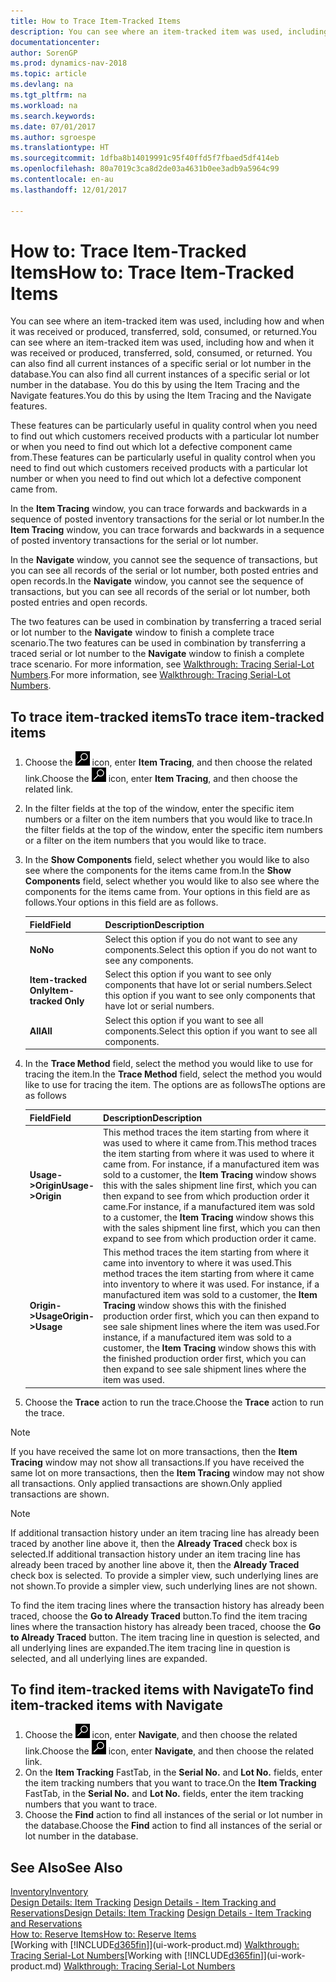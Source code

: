 ```yaml
---
title: How to Trace Item-Tracked Items
description: You can see where an item-tracked item was used, including how and when it was received or produced, transferred, sold, consumed, or returned. You can also find all current instances of a specific serial or lot number in the database. You do this by using the Item Tracing and the Navigate features.
documentationcenter: 
author: SorenGP
ms.prod: dynamics-nav-2018
ms.topic: article
ms.devlang: na
ms.tgt_pltfrm: na
ms.workload: na
ms.search.keywords: 
ms.date: 07/01/2017
ms.author: sgroespe
ms.translationtype: HT
ms.sourcegitcommit: 1dfba8b14019991c95f40ffd5f7fbaed5df414eb
ms.openlocfilehash: 80a7019c3ca8d2de03a4631b0ee3adb9a5964c99
ms.contentlocale: en-au
ms.lasthandoff: 12/01/2017

---
```

# <a name="how-to-trace-item-tracked-items"></a><span data-ttu-id="3cc61-105">How to: Trace Item-Tracked Items</span><span class="sxs-lookup"><span data-stu-id="3cc61-105">How to: Trace Item-Tracked Items</span></span>
<span data-ttu-id="3cc61-106">You can see where an item-tracked item was used, including how and when it was received or produced, transferred, sold, consumed, or returned.</span><span class="sxs-lookup"><span data-stu-id="3cc61-106">You can see where an item-tracked item was used, including how and when it was received or produced, transferred, sold, consumed, or returned.</span></span> <span data-ttu-id="3cc61-107">You can also find all current instances of a specific serial or lot number in the database.</span><span class="sxs-lookup"><span data-stu-id="3cc61-107">You can also find all current instances of a specific serial or lot number in the database.</span></span> <span data-ttu-id="3cc61-108">You do this by using the Item Tracing and the Navigate features.</span><span class="sxs-lookup"><span data-stu-id="3cc61-108">You do this by using the Item Tracing and the Navigate features.</span></span>  

 <span data-ttu-id="3cc61-109">These features can be particularly useful in quality control when you need to find out which customers received products with a particular lot number or when you need to find out which lot a defective component came from.</span><span class="sxs-lookup"><span data-stu-id="3cc61-109">These features can be particularly useful in quality control when you need to find out which customers received products with a particular lot number or when you need to find out which lot a defective component came from.</span></span>  

 <span data-ttu-id="3cc61-110">In the **Item Tracing** window, you can trace forwards and backwards in a sequence of posted inventory transactions for the serial or lot number.</span><span class="sxs-lookup"><span data-stu-id="3cc61-110">In the **Item Tracing** window, you can trace forwards and backwards in a sequence of posted inventory transactions for the serial or lot number.</span></span>  

 <span data-ttu-id="3cc61-111">In the **Navigate** window, you cannot see the sequence of transactions, but you can see all records of the serial or lot number, both posted entries and open records.</span><span class="sxs-lookup"><span data-stu-id="3cc61-111">In the **Navigate** window, you cannot see the sequence of transactions, but you can see all records of the serial or lot number, both posted entries and open records.</span></span>  

 <span data-ttu-id="3cc61-112">The two features can be used in combination by transferring a traced serial or lot number to the **Navigate** window to finish a complete trace scenario.</span><span class="sxs-lookup"><span data-stu-id="3cc61-112">The two features can be used in combination by transferring a traced serial or lot number to the **Navigate** window to finish a complete trace scenario.</span></span> <span data-ttu-id="3cc61-113">For more information, see [Walkthrough: Tracing Serial-Lot Numbers](walkthrough-tracing-serial-lot-numbers.md).</span><span class="sxs-lookup"><span data-stu-id="3cc61-113">For more information, see [Walkthrough: Tracing Serial-Lot Numbers](walkthrough-tracing-serial-lot-numbers.md).</span></span>  

## <a name="to-trace-item-tracked-items"></a><span data-ttu-id="3cc61-114">To trace item-tracked items</span><span class="sxs-lookup"><span data-stu-id="3cc61-114">To trace item-tracked items</span></span>  

1.  <span data-ttu-id="3cc61-115">Choose the ![Search for Page or Report](media/ui-search/search_small.png "Search for Page or Report icon") icon, enter **Item Tracing**, and then choose the related link.</span><span class="sxs-lookup"><span data-stu-id="3cc61-115">Choose the ![Search for Page or Report](media/ui-search/search_small.png "Search for Page or Report icon") icon, enter **Item Tracing**, and then choose the related link.</span></span>  
2.  <span data-ttu-id="3cc61-116">In the filter fields at the top of the window, enter the specific item numbers or a filter on the item numbers that you would like to trace.</span><span class="sxs-lookup"><span data-stu-id="3cc61-116">In the filter fields at the top of the window, enter the specific item numbers or a filter on the item numbers that you would like to trace.</span></span>  
3.  <span data-ttu-id="3cc61-117">In the **Show Components** field, select whether you would like to also see where the components for the items came from.</span><span class="sxs-lookup"><span data-stu-id="3cc61-117">In the **Show Components** field, select whether you would like to also see where the components for the items came from.</span></span> <span data-ttu-id="3cc61-118">Your options in this field are as follows.</span><span class="sxs-lookup"><span data-stu-id="3cc61-118">Your options in this field are as follows.</span></span>  

    |<span data-ttu-id="3cc61-119">Field</span><span class="sxs-lookup"><span data-stu-id="3cc61-119">Field</span></span>|<span data-ttu-id="3cc61-120">Description</span><span class="sxs-lookup"><span data-stu-id="3cc61-120">Description</span></span>|  
    |----------------------------------|---------------------------------------|  
    |<span data-ttu-id="3cc61-121">**No**</span><span class="sxs-lookup"><span data-stu-id="3cc61-121">**No**</span></span>|<span data-ttu-id="3cc61-122">Select this option if you do not want to see any components.</span><span class="sxs-lookup"><span data-stu-id="3cc61-122">Select this option if you do not want to see any components.</span></span>|  
    |<span data-ttu-id="3cc61-123">**Item-tracked Only**</span><span class="sxs-lookup"><span data-stu-id="3cc61-123">**Item-tracked Only**</span></span>|<span data-ttu-id="3cc61-124">Select this option if you want to see only components that have lot or serial numbers.</span><span class="sxs-lookup"><span data-stu-id="3cc61-124">Select this option if you want to see only components that have lot or serial numbers.</span></span>|  
    |<span data-ttu-id="3cc61-125">**All**</span><span class="sxs-lookup"><span data-stu-id="3cc61-125">**All**</span></span>|<span data-ttu-id="3cc61-126">Select this option if you want to see all components.</span><span class="sxs-lookup"><span data-stu-id="3cc61-126">Select this option if you want to see all components.</span></span>|  

4.  <span data-ttu-id="3cc61-127">In the **Trace Method** field, select the method you would like to use for tracing the item.</span><span class="sxs-lookup"><span data-stu-id="3cc61-127">In the **Trace Method** field, select the method you would like to use for tracing the item.</span></span> <span data-ttu-id="3cc61-128">The options are as follows</span><span class="sxs-lookup"><span data-stu-id="3cc61-128">The options are as follows</span></span>  

    |<span data-ttu-id="3cc61-129">Field</span><span class="sxs-lookup"><span data-stu-id="3cc61-129">Field</span></span>|<span data-ttu-id="3cc61-130">Description</span><span class="sxs-lookup"><span data-stu-id="3cc61-130">Description</span></span>|  
    |----------------------------------|---------------------------------------|  
    |<span data-ttu-id="3cc61-131">**Usage->Origin**</span><span class="sxs-lookup"><span data-stu-id="3cc61-131">**Usage->Origin**</span></span>|<span data-ttu-id="3cc61-132">This method traces the item starting from where it was used to where it came from.</span><span class="sxs-lookup"><span data-stu-id="3cc61-132">This method traces the item starting from where it was used to where it came from.</span></span> <span data-ttu-id="3cc61-133">For instance, if a manufactured item was sold to a customer, the **Item Tracing** window shows this with the sales shipment line first, which you can then expand to see from which production order it came.</span><span class="sxs-lookup"><span data-stu-id="3cc61-133">For instance, if a manufactured item was sold to a customer, the **Item Tracing** window shows this with the sales shipment line first, which you can then expand to see from which production order it came.</span></span>|  
    |<span data-ttu-id="3cc61-134">**Origin->Usage**</span><span class="sxs-lookup"><span data-stu-id="3cc61-134">**Origin->Usage**</span></span>|<span data-ttu-id="3cc61-135">This method traces the item starting from where it came into inventory to where it was used.</span><span class="sxs-lookup"><span data-stu-id="3cc61-135">This method traces the item starting from where it came into inventory to where it was used.</span></span> <span data-ttu-id="3cc61-136">For instance, if a manufactured item was sold to a customer, the **Item Tracing** window shows this with the finished production order first, which you can then expand to see sale shipment lines where the item was used.</span><span class="sxs-lookup"><span data-stu-id="3cc61-136">For instance, if a manufactured item was sold to a customer, the **Item Tracing** window shows this with the finished production order first, which you can then expand to see sale shipment lines where the item was used.</span></span>|  

5.  <span data-ttu-id="3cc61-137">Choose the **Trace** action to run the trace.</span><span class="sxs-lookup"><span data-stu-id="3cc61-137">Choose the **Trace** action to run the trace.</span></span>  

> [!NOTE]  
>  <span data-ttu-id="3cc61-138">If you have received the same lot on more transactions, then the **Item Tracing** window may not show all transactions.</span><span class="sxs-lookup"><span data-stu-id="3cc61-138">If you have received the same lot on more transactions, then the **Item Tracing** window may not show all transactions.</span></span> <span data-ttu-id="3cc61-139">Only applied transactions are shown.</span><span class="sxs-lookup"><span data-stu-id="3cc61-139">Only applied transactions are shown.</span></span>  

> [!NOTE]  
>  <span data-ttu-id="3cc61-140">If additional transaction history under an item tracing line has already been traced by another line above it, then the **Already Traced** check box is selected.</span><span class="sxs-lookup"><span data-stu-id="3cc61-140">If additional transaction history under an item tracing line has already been traced by another line above it, then the **Already Traced** check box is selected.</span></span> <span data-ttu-id="3cc61-141">To provide a simpler view, such underlying lines are not shown.</span><span class="sxs-lookup"><span data-stu-id="3cc61-141">To provide a simpler view, such underlying lines are not shown.</span></span>  
>   
>  <span data-ttu-id="3cc61-142">To find the item tracing lines where the transaction history has already been traced, choose the **Go to Already Traced** button.</span><span class="sxs-lookup"><span data-stu-id="3cc61-142">To find the item tracing lines where the transaction history has already been traced, choose the **Go to Already Traced** button.</span></span> <span data-ttu-id="3cc61-143">The item tracing line in question is selected, and all underlying lines are expanded.</span><span class="sxs-lookup"><span data-stu-id="3cc61-143">The item tracing line in question is selected, and all underlying lines are expanded.</span></span>  

## <a name="to-find-item-tracked-items-with-navigate"></a><span data-ttu-id="3cc61-144">To find item-tracked items with Navigate</span><span class="sxs-lookup"><span data-stu-id="3cc61-144">To find item-tracked items with Navigate</span></span>  

1.  <span data-ttu-id="3cc61-145">Choose the ![Search for Page or Report](media/ui-search/search_small.png "Search for Page or Report icon") icon, enter **Navigate**, and then choose the related link.</span><span class="sxs-lookup"><span data-stu-id="3cc61-145">Choose the ![Search for Page or Report](media/ui-search/search_small.png "Search for Page or Report icon") icon, enter **Navigate**, and then choose the related link.</span></span>  
2.  <span data-ttu-id="3cc61-146">On the **Item Tracking** FastTab, in the **Serial No.** and **Lot No.** fields, enter the item tracking numbers that you want to trace.</span><span class="sxs-lookup"><span data-stu-id="3cc61-146">On the **Item Tracking** FastTab, in the **Serial No.** and **Lot No.** fields, enter the item tracking numbers that you want to trace.</span></span>  
3.  <span data-ttu-id="3cc61-147">Choose the **Find** action to find all instances of the serial or lot number in the database.</span><span class="sxs-lookup"><span data-stu-id="3cc61-147">Choose the **Find** action to find all instances of the serial or lot number in the database.</span></span>  

## <a name="see-also"></a><span data-ttu-id="3cc61-148">See Also</span><span class="sxs-lookup"><span data-stu-id="3cc61-148">See Also</span></span>  
[<span data-ttu-id="3cc61-149">Inventory</span><span class="sxs-lookup"><span data-stu-id="3cc61-149">Inventory</span></span>](inventory-manage-inventory.md)  
<span data-ttu-id="3cc61-150">[Design Details: Item Tracking](design-details-item-tracking.md)
[Design Details - Item Tracking and Reservations](design-details-item-tracking-and-reservations.md)</span><span class="sxs-lookup"><span data-stu-id="3cc61-150">[Design Details: Item Tracking](design-details-item-tracking.md)
[Design Details - Item Tracking and Reservations](design-details-item-tracking-and-reservations.md)</span></span>  
[<span data-ttu-id="3cc61-151">How to: Reserve Items</span><span class="sxs-lookup"><span data-stu-id="3cc61-151">How to: Reserve Items</span></span>](inventory-how-to-reserve-items.md)  
<span data-ttu-id="3cc61-152">[Working with [!INCLUDE[d365fin](includes/d365fin_md.md)]](ui-work-product.md)
[Walkthrough: Tracing Serial-Lot Numbers](walkthrough-tracing-serial-lot-numbers.md)</span><span class="sxs-lookup"><span data-stu-id="3cc61-152">[Working with [!INCLUDE[d365fin](includes/d365fin_md.md)]](ui-work-product.md)
[Walkthrough: Tracing Serial-Lot Numbers](walkthrough-tracing-serial-lot-numbers.md)</span></span>

